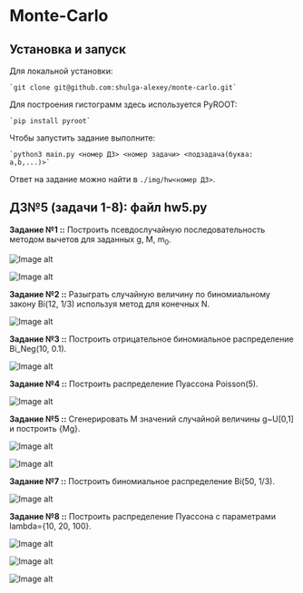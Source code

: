 # Monte-Carlo

## Установка и запуск

Для локальной установки:

    `git clone git@github.com:shulga-alexey/monte-carlo.git`

Для построения гистограмм здесь используется PyROOT:

    `pip install pyroot`

Чтобы запустить задание выполните:

    `python3 main.py <номер ДЗ> <номер задачи> <подзадача(буква: a,b,...)>`

Ответ на задание можно найти в `./img/hw<номер ДЗ>`.

## ДЗ№5 (задачи 1-8): файл hw5.py

**Задание №1 ::** Построить псевдослучайную последовательность методом вычетов для заданных g, M, m<sub>0</sub>.

![Image alt](https://github.com/shulga-alexey/monte-carlo/blob/main/img/hw5/Task1%20(A)%3A%20g%3D5%5E17%2C%20M%3D2%5E42%2C%20m%3D1.png)

![Image alt](https://github.com/shulga-alexey/monte-carlo/blob/main/img/hw5/Task1%20(B)%3A%20g%3D13%2C%20M%3D17%2C%20m%3D3.png)

**Задание №2 ::** Разыграть случайную величину по биномиальному закону Bi(12, 1/3) используя метод для конечных N.

![Image alt](https://github.com/shulga-alexey/monte-carlo/blob/main/img/hw5/Task2%20%3A%20Bi(12%2C%200.33).png)

**Задание №3 ::** Построить отрицательное биномиальное распределение Bi_Neg(10, 0.1).

![Image alt](https://github.com/shulga-alexey/monte-carlo/blob/main/img/hw5/Task3%20%3A%20Pascal(10%2C%200.1).png)

**Задание №4 ::** Построить распределение Пуассона Poisson(5).

![Image alt](https://github.com/shulga-alexey/monte-carlo/blob/main/img/hw5/Task4%20%3A%20Poisson(5%2C%200.1).png)

**Задание №5 ::** Сгенерировать M значений случайной величины g~U[0,1] и построить {Mg}.

![Image alt](https://github.com/shulga-alexey/monte-carlo/blob/main/img/hw5/Task5%20(A)%3A%20%7BM*gamma%7D%2010%5E6.png)

![Image alt](https://github.com/shulga-alexey/monte-carlo/blob/main/img/hw5/Task5%20(B)%3A%20%7BM*gamma%7D%2010%5E7.png)

**Задание №7 ::** Построить биномиальное распределение Bi(50, 1/3).

![Image alt](https://github.com/shulga-alexey/monte-carlo/blob/main/img/hw5/Task7%20%3A%20Bi(50%2C%200.33).png)

**Задание №8 ::** Построить распределение Пуассона с параметрами lambda={10, 20, 100}.

![Image alt](https://github.com/shulga-alexey/monte-carlo/blob/main/img/hw5/Task8%20(A)%3A%20Poisson(lambda%3D10).png)

![Image alt](https://github.com/shulga-alexey/monte-carlo/blob/main/img/hw5/Task8%20(B)%3A%20Poisson(lambda%3D20).png)

![Image alt](https://github.com/shulga-alexey/monte-carlo/blob/main/img/hw5/Task8%20(C)%3A%20Poisson(lambda%3D100).png)
